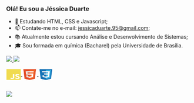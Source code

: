 ### Olá! Eu sou a Jéssica Duarte


- 🌱 Estudando HTML, CSS e Javascript;
- 📫 Contate-me no e-mail: jessicaduarte.95@gmail.com;
- 📚 Atualmente estou cursando Análise e Desenvolvimento de Sistemas;
- 🎓 Sou formada em química (Bacharel) pela Universidade de Brasília.

 <div>
  <a href="https://github.com/jessicaduarte95">
  <img height="180em" src="https://github-readme-stats.vercel.app/api?username=jessicaduarte95&show_icons=true&theme=dracula&its=true&count_private=true"/>
  <img height="180em" src="https://github-readme-stats.vercel.app/api/top-langs/?username=jessicaduarte95&langs_count=7&theme=dracula"/>
</div>

<div style="display: inline_block"><br>
  <img align="center" alt="jess-Js" height="30" width="40" src="https://raw.githubusercontent.com/devicons/devicon/master/icons/javascript/javascript-plain.svg">
  <img align="center" alt="jess-HTML" height="30" width="40" src="https://raw.githubusercontent.com/devicons/devicon/master/icons/html5/html5-original.svg">
  <img align="center" alt="jess-CSS" height="30" width="40" src="https://raw.githubusercontent.com/devicons/devicon/master/icons/css3/css3-original.svg">
</div>

 ##
 
 <div>
  <a href="https://www.linkedin.com/in/cduartejessica" target="_blank"><img src="https://img.shields.io/badge/-LinkedIn-%230077B5?style=for-the-badge&logo=linkedin&logoColor=white" target="_blank"></a>
 </div>
